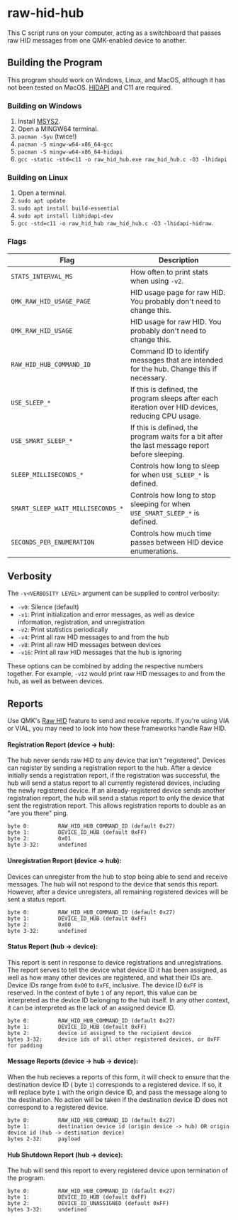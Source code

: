 # raw-hid-hub

This C script runs on your computer, acting as a switchboard that passes raw HID messages from one QMK-enabled device to another.

## Building the Program

This program should work on Windows, Linux, and MacOS, although it has not been tested on MacOS.
[HIDAPI](https://github.com/libusb/hidapi) and C11 are required.

### Building on Windows

1. Install [MSYS2](https://.www.msys2.org/).
2. Open a MINGW64 terminal.
3. `pacman -Syu` (twice!)
4. `pacman -S mingw-w64-x86_64-gcc`
5. `pacman -S mingw-w64-x86_64-hidapi`
6. `gcc -static -std=c11 -o raw_hid_hub.exe raw_hid_hub.c -O3 -lhidapi`

### Building on Linux

1. Open a terminal.
2. `sudo apt update`
3. `sudo apt install build-essential`
4. `sudo apt install libhidapi-dev` 
5. `gcc -std=c11 -o raw_hid_hub raw_hid_hub.c -O3 -lhidapi-hidraw`.

### Flags

| Flag                              | Description                                                                                       |
| --------------------------------- | ------------------------------------------------------------------------------------------------- |
| `STATS_INTERVAL_MS`               | How often to print stats when using `-v2`.                                                        |
| `QMK_RAW_HID_USAGE_PAGE`          | HID usage page for raw HID. You probably don't need to change this.                               |
| `QMK_RAW_HID_USAGE`               | HID usage for raw HID. You probably don't need to change this.                                    |
| `RAW_HID_HUB_COMMAND_ID`          | Command ID to identify messages that are intended for the hub. Change this if necessary.          |
| `USE_SLEEP_*`                     | If this is defined, the program sleeps after each iteration over HID devices, reducing CPU usage. |
| `USE_SMART_SLEEP_*`               | If this is defined, the program waits for a bit after the last message report before sleeping.    |
| `SLEEP_MILLISECONDS_*`            | Controls how long to sleep for when `USE_SLEEP_*` is defined.                                     |
| `SMART_SLEEP_WAIT_MILLISECONDS_*` | Controls how long to stop sleeping for when `USE_SMART_SLEEP_*` is defined.                       |
| `SECONDS_PER_ENUMERATION`         | Controls how much time passes between HID device enumerations.                                    |

## Verbosity

The `-v<VERBOSITY LEVEL>` argument can be supplied to control verbosity:

- `-v0`: Silence (default)
- `-v1`: Print initialization and error messages, as well as device information, registration, and unregistration
- `-v2`: Print statistics periodically
- `-v4`: Print all raw HID messages to and from the hub
- `-v8`: Print all raw HID messages between devices
- `-v16`: Print all raw HID messages that the hub is ignoring

These options can be combined by adding the respective numbers together. For example, `-v12` would print raw HID messages to and from the hub, as well as between devices.

## Reports

Use QMK's [Raw HID](https://docs.qmk.fm/features/rawhid) feature to send and receive reports.
If you're using VIA or VIAL, you may need to look into how these frameworks handle Raw HID.

#### Registration Report (device -> hub):
The hub never sends raw HID to any device that isn't "registered".
Devices can register by sending a registration report to the hub.
After a device initially sends a registration report, if the registration was successful, the hub will send a status report to all currently registered devices, including the newly registered device.
If an already-registered device sends another registration report, the hub will send a status report to only the device that sent the registration report. This allows registration reports to double as an "are you there" ping.
```
byte 0:         RAW_HID_HUB_COMMAND_ID (default 0x27)
byte 1:         DEVICE_ID_HUB (default 0xFF)
byte 2:         0x01
byte 3-32:      undefined
```

#### Unregistration Report (device -> hub):
Devices can unregister from the hub to stop being able to send and receive messages.
The hub will not respond to the device that sends this report.
However, after a device unregisters, all remaining registered devices will be sent a status report.
```
byte 0:         RAW_HID_HUB_COMMAND_ID (default 0x27)
byte 1:         DEVICE_ID_HUB (default 0xFF)
byte 2:         0x00
byte 3-32:      undefined
```

#### Status Report (hub -> device):
This report is sent in response to device registrations and unregistrations.
The report serves to tell the device what device ID it has been assigned, as well as how many other devices are registered, and what their IDs are.
Device IDs range from `0x00` to `0xFE`, inclusive. 
The device ID `0xFF` is reserved. In the context of byte `1` of any report, this value can be interpreted as the device ID belonging to the hub itself. 
In any other context, it can be interpreted as the lack of an assigned device ID.
```
byte 0:         RAW_HID_HUB_COMMAND_ID (default 0x27)
byte 1:         DEVICE_ID_HUB (default 0xFF)
byte 2:         device id assigned to the recipient device
bytes 3-32:     device ids of all other registered devices, or 0xFF for padding
```

#### Message Reports (device -> hub -> device):
When the hub recieves a reports of this form, it will check to ensure that the destination device ID ( byte `1`) corresponds to a registered device.
If so, it will replace byte `1` with the origin device ID, and pass the message along to the destination.
No action will be taken if the destination device ID does not correspond to a registered device.
```
byte 0:         RAW_HID_HUB_COMMAND_ID (default 0x27)
byte 1:         destination device id (origin device -> hub) OR origin device id (hub -> destination device)
bytes 2-32:     payload
```

#### Hub Shutdown Report (hub -> device):
The hub will send this report to every registered device upon termination of the program.
```
byte 0:         RAW_HID_HUB_COMMAND_ID (default 0x27)
byte 1:         DEVICE_ID_HUB (default 0xFF)
byte 2:         DEVICE_ID_UNASSIGNED (default 0xFF)
bytes 3-32:     undefined
```
